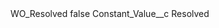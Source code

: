 <?xml version="1.0" encoding="UTF-8"?>
<CustomMetadata xmlns="http://soap.sforce.com/2006/04/metadata" xmlns:xsi="http://www.w3.org/2001/XMLSchema-instance" xmlns:xsd="http://www.w3.org/2001/XMLSchema">
    <label>WO_Resolved</label>
    <protected>false</protected>
    <values>
        <field>Constant_Value__c</field>
        <value xsi:type="xsd:string">Resolved</value>
    </values>
</CustomMetadata>
